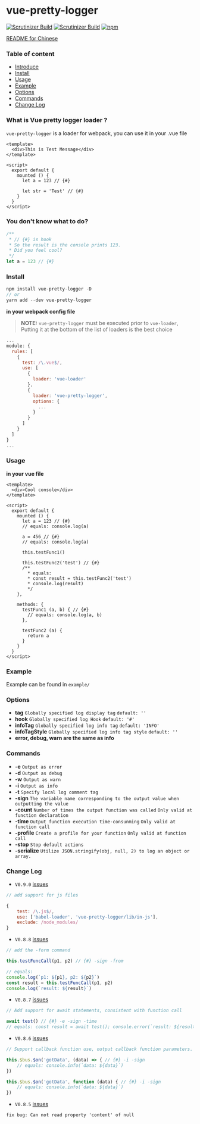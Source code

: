 # vue-pretty-logger

[![Scrutinizer Build](https://img.shields.io/npm/v/vue-pretty-logger.svg?style=for-the-badge)](https://www.npmjs.com/package/vue-pretty-logger) [![Scrutinizer Build](https://img.shields.io/scrutinizer/build/g/filp/whoops.svg?style=for-the-badge)](https://travis-ci.org/TaroXin/vue-pretty-logger) [![npm](https://img.shields.io/npm/l/express.svg?style=for-the-badge)
](https://opensource.org/licenses/mit-license.php)


[README for Chinese](https://juejin.im/post/5aef271c51882506a36c69a7)
### Table of content

* [Introduce](#introduce)
* [Install](#install)
* [Usage](#usage)
* [Example](#example)
* [Options](#options)
* [Commands](#commands)
* [Change Log](#changeLog)

<span id="introduce"></span>
### What is Vue pretty logger loader ?
`vue-pretty-logger` is a loader for webpack, you can use it  in your .vue file

``` vue
<template>
  <div>This is Test Message</div>
</template>

<script>
  export default {
    mounted () {
      let a = 123 // {#}

      let str = 'Test' // {#}
    }
  }
</script>
```

### You don't know what to do?

``` javascript
/**
 * // {#} is hook
 * So the result is the console prints 123.
 * Did you feel cool?
 */
let a = 123 // {#}
```

<span id="install"></span>
### Install

``` javascript
npm install vue-pretty-logger -D
// or
yarn add --dev vue-pretty-logger
```
 **in your webpack config file** 
> **NOTE:** `vue-pretty-logger` must be executed prior to `vue-loader`, Putting it at the bottom of the list of loaders is the best choice
``` javascript
...
module: {
  rules: [
    {
      test: /\.vue$/,
      use: [
        {
          loader: 'vue-loader'
        },
        {
          loader: 'vue-pretty-logger',
          options: {
            ...
          }
        }
      ]
    }
  ]
}
...
```

<span id="usage"></span>
### Usage

**in your vue file**
``` vue
<template>
  <div>Cool console</div>
</template>

<script>
  export default {
    mounted () {
      let a = 123 // {#}
      // equals: console.log(a)

      a = 456 // {#}
      // equals: console.log(a)
    
      this.testFunc1()

      this.testFunc2('test') // {#}
      /**
        * equals:
        * const result = this.testFunc2('test')
        * console.log(result)
        */
    },

    methods: {
      testFunc1 (a, b) { // {#}
        // equals: console.log(a, b)
      },

      testFunc2 (a) {
        return a
      }
    }
  }
</script>
```

<span id="example"></span>
### Example
Example can be found in `example/`

<span id="options"></span>
### Options

* **tag**
`Globally specified log display tag`
`default: ''`
* **hook**
`Globally specified log Hook`
`default: '#'`
* **infoTag**
`Globally specified log info tag`
`default: 'INFO'`
* **infoTagStyle**
`Globally specified log info tag style`
`default: ''`
* **error, debug, warn are the same as info**
 
<span id="commands"></span>
### Commands

* **-e**
`Output as error`
* **-d**
`Output as debug`
* **-w**
`Output as warn`
* **-i**
`Output as info`
* **-t**
`Specify local log comment tag`
* **-sign**
`The variable name corresponding to the output value when outputting the value`
* **-count**
`Number of times the output function was called`
`Only valid at function declaration`
* **-time**
`Output function execution time-consunming`
`Only valid at function call`
* **-profile**
`Create a profile for your function`
`Only valid at function call`
* **-stop**
`Stop default actions`
* **-serialize**
`Utilize JSON.stringify(obj, null, 2) to log an object or array.`

<span id="changeLog"></span>
### Change Log
* `V0.9.0` [issues](https://github.com/TaroXin/vue-pretty-logger/issues/8)
``` javascript
// add support for js files

{
    test: /\.js$/,
    use: ['babel-loader', 'vue-pretty-logger/lib/in-js'],
    exclude: /node_modules/
}
```

* `V0.8.8` [issues](https://github.com/TaroXin/vue-pretty-logger/issues/5)
``` javascript
// add the -form command

this.testFuncCall(p1, p2) // {#} -sign -from

// equals:
console.log(`p1: ${p1}, p2: ${p2}`)
const result = this.testFuncCall(p1, p2)
console.log(`result: ${result}`)
```

* `V0.8.7` [issues](https://github.com/TaroXin/vue-pretty-logger/issues/3)
``` javascript
// Add support for await statements, consistent with function call

await test() // {#} -e -sign -time
// equals: const result = await test(); console.error(`result: ${result}`)
```

* `V0.8.6` [issues](https://github.com/TaroXin/vue-pretty-logger/issues/2)
``` javascript
// Support callback function use, output callback function parameters.

this.$bus.$on('gotData', (data) => { // {#} -i -sign
    // equals: console.info(`data: ${data}`)
})

this.$bus.$on('gotData', function (data) { // {#} -i -sign
    // equals: console.info(`data: ${data}`)
})

```

* `V0.8.5` [issues](https://github.com/TaroXin/vue-pretty-logger/issues/1)
```
fix bug: Can not read property 'content' of null
```

